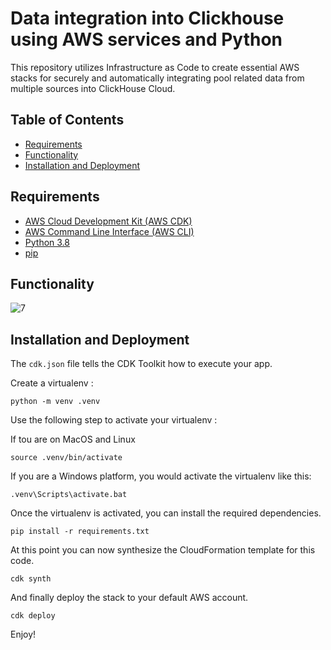 
# Data integration into Clickhouse using AWS services and Python

This repository utilizes Infrastructure as Code to create essential AWS stacks for securely and automatically integrating pool related data from multiple sources into ClickHouse Cloud.

## Table of Contents
- [Requirements](#requirements)
- [Functionality](#functionality)
- [Installation and Deployment](#installation-and-deployment)

## Requirements

- [AWS Cloud Development Kit (AWS CDK)](https://aws.amazon.com/fr/cdk/)
- [AWS Command Line Interface (AWS CLI)](https://aws.amazon.com/fr/cli/)
- [Python 3.8](https://www.python.org/downloads/release/python-380/)
- [pip](https://pypi.org/project/pip/)

## Functionality

![7](https://github.com/azizbouaouina/PoolDataIntegration/assets/104959387/a827312b-6ca2-4b3c-adc6-c177be56de9a)


## Installation and Deployment

The `cdk.json` file tells the CDK Toolkit how to execute your app.

Create a virtualenv :

```
python -m venv .venv
```

Use the following step to activate your virtualenv :

If tou are on MacOS and Linux

```
source .venv/bin/activate
```

If you are a Windows platform, you would activate the virtualenv like this:

```
.venv\Scripts\activate.bat
```

Once the virtualenv is activated, you can install the required dependencies.

```
pip install -r requirements.txt
```

At this point you can now synthesize the CloudFormation template for this code.

```
cdk synth
```

And finally deploy the stack to your default AWS account.

```
cdk deploy
```


Enjoy!
